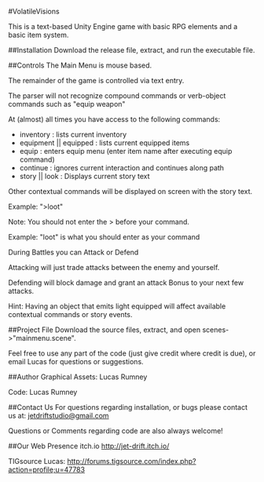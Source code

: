 #VolatileVisions

This is a text-based Unity Engine game with basic RPG elements and a basic item system. 

##Installation
Download the release file, extract, and run the executable file. 

##Controls
The Main Menu is mouse based.

The remainder of the game is controlled via text entry. 

The parser will not recognize compound commands or verb-object commands such as "equip weapon"

At (almost) all times you have access to the following commands:

* inventory 				: lists current inventory
* equipment || equipped 	: lists current equipped items
* equip					: enters equip menu (enter item name after executing equip command)	 
* continue				: ignores current interaction and continues along path
* story || look			: Displays current story text


Other contextual commands will be displayed on screen with the story text. 

Example: ">loot"

Note: You should not enter the > before your command. 

Example: "loot" is what you should enter as your command

During Battles you can Attack or Defend

Attacking will just trade attacks between the enemy and yourself.

Defending will block damage and grant an attack Bonus to your next few attacks.

Hint: Having an object that emits light equipped will affect available contextual commands or story events.


##Project File
Download the source files, extract, and open scenes->"mainmenu.scene". 

Feel free to use any part of the code (just give credit where credit is due), or email Lucas for questions or suggestions.



##Author
Graphical Assets:   Lucas Rumney

Code:               Lucas Rumney

##Contact Us
For questions regarding installation, or bugs please contact us at:
jetdriftstudio@gmail.com

Questions or Comments regarding code are also always welcome!



##Our Web Presence
itch.io
http://jet-drift.itch.io/

TIGsource
Lucas:  http://forums.tigsource.com/index.php?action=profile;u=47783 

